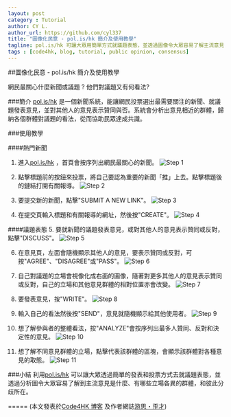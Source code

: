 ```yaml
---
layout: post
category : Tutorial
author: CY L.
author_url: https://github.com/cyl337
title: "圖像化民意 - pol.is/hk 簡介及使用教學"
tagline: pol.is/hk 可讓大眾用簡單方式就議題表態，並透過圖像令大眾容易了解主流意見和立場各異的群體間的分歧所在。
tags : [code4hk, blog, tutorial, public opinion, consensus]
---
```


##圖像化民意 - pol.is/hk 簡介及使用教學

網民最關心什麼新聞或議題 ? 他們對議題又有何看法? 

###簡介
[pol.is/hk](http://pol.is/hk) 是一個新聞系統，能讓網民投票選出最需要關注的新聞、就議題發表意見，並對其他人的意見表示贊同與否。系統會分析出意見相近的群體，歸納各個群體對議題的看法，從而協助民眾達成共識。

###使用教學

####熱門新聞
1. 進入[pol.is/hk](http://pol.is/hk) ，首頁會按序列出網民最關心的新聞。
![Step 1](https://hackpad-attachments.s3.amazonaws.com/hackpad.com_EVn1FW55gwH_p.244268_1412519801257_polis01.JPG)

2. 點擊標題前的按鈕來投票，將自己要認為重要的新聞「推」上去。點擊標題後的鏈結打開有關報導。
![Step 2](https://hackpad-attachments.s3.amazonaws.com/hackpad.com_EVn1FW55gwH_p.244268_1412520059622_polis01_1.jpg)

3. 要提交新的新聞，點擊"SUBMIT A NEW LINK"。
![Step 3](https://hackpad-attachments.s3.amazonaws.com/hackpad.com_EVn1FW55gwH_p.244268_1412520103445_polis01_2.jpg)

4. 在提交頁輸入標題和有關報導的網址，然後按"CREATE"。
![Step 4](https://hackpad-attachments.s3.amazonaws.com/hackpad.com_EVn1FW55gwH_p.244268_1412520216146_polis02.JPG)

####議題表態
5. 要就新聞的議題發表意見，或對其他人的意見表示贊同或反對，點擊"DISCUSS"。
![Step 5](https://hackpad-attachments.s3.amazonaws.com/hackpad.com_EVn1FW55gwH_p.244268_1412520389856_polis01_3.jpg)

6. 在意見頁，左面會隨機顯示其他人的意見，要表示贊同或反對，可按"AGREE"、"DISAGREE"或"PASS"。
![Step 6](https://hackpad-attachments.s3.amazonaws.com/hackpad.com_EVn1FW55gwH_p.244268_1412521652391_polis03_1.jpg)

7. 自己對議題的立場會視像化成右面的圖像，隨著對更多其他人的意見表示贊同或反對，自己的立場和其他意見群體的相對位置亦會改變。
![Step 7](https://hackpad-attachments.s3.amazonaws.com/hackpad.com_EVn1FW55gwH_p.244268_1412610852154_polis05_1.jpg)

8. 要發表意見，按"WRITE"。
![Step 8](https://hackpad-attachments.s3.amazonaws.com/hackpad.com_EVn1FW55gwH_p.244268_1412611018051_polis06_1.jpg)

9. 輸入自己的看法然後按"SEND"，意見就隨機顯示給其他使用者。
![Step 9](https://hackpad-attachments.s3.amazonaws.com/hackpad.com_EVn1FW55gwH_p.244268_1412611155427_polis07.JPG)

10. 想了解參與者的整體看法，按"ANALYZE"會按序列出最多人贊同、反對和決定性的意見。
![Step 10](https://hackpad-attachments.s3.amazonaws.com/hackpad.com_EVn1FW55gwH_p.244268_1412611469007_polis08_1.jpg)

11. 想了解不同意見群體的立場，點擊代表該群體的區塊，會顯示該群體對各種意見的取態。
![Step 11](https://hackpad-attachments.s3.amazonaws.com/hackpad.com_EVn1FW55gwH_p.244268_1412611728968_polis09.JPG)


###小結
利用[pol.is/hk](http://pol.is/hk) 可以讓大眾透過簡單的發表和投票方式去就議題表態，並透過分析圖令大眾容易了解到主流意見是什麼、有哪些立場各異的群體，和彼此分歧所在。


=====
(本文發表於[Code4HK 博客](http://blog.code4.hk/2014/10/07/pol-is-hk-tutorial) 及作者網誌[游思・歪才](http://cyl-notes.blogspot.com/2014/10/pol-is-hk-tutorial.html))
